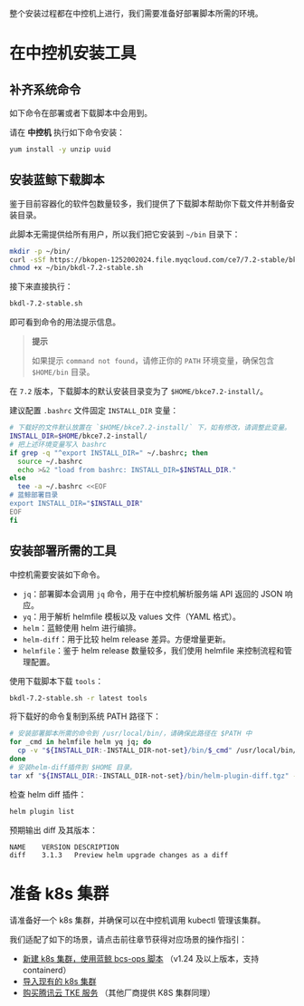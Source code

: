 整个安装过程都在中控机上进行，我们需要准备好部署脚本所需的环境。


# 在中控机安装工具

## 补齐系统命令
如下命令在部署或者下载脚本中会用到。

请在 **中控机** 执行如下命令安装：
``` bash
yum install -y unzip uuid
```

<a id="install-bkdl" name="install-bkdl"></a>

## 安装蓝鲸下载脚本
鉴于目前容器化的软件包数量较多，我们提供了下载脚本帮助你下载文件并制备安装目录。

此脚本无需提供给所有用户，所以我们把它安装到 `~/bin` 目录下：
``` bash
mkdir -p ~/bin/
curl -sSf https://bkopen-1252002024.file.myqcloud.com/ce7/7.2-stable/bkdl-7.2-stable.sh -o ~/bin/bkdl-7.2-stable.sh
chmod +x ~/bin/bkdl-7.2-stable.sh
```

接下来直接执行：
``` bash
bkdl-7.2-stable.sh
```
即可看到命令的用法提示信息。

>**提示**
>
>如果提示 `command not found`，请修正你的 `PATH` 环境变量，确保包含 `$HOME/bin` 目录。


在 `7.2` 版本，下载脚本的默认安装目录变为了 `$HOME/bkce7.2-install/`。

建议配置 `.bashrc` 文件固定 `INSTALL_DIR` 变量：
``` bash
# 下载好的文件默认放置在 `$HOME/bkce7.2-install/` 下，如有修改，请调整此变量。
INSTALL_DIR=$HOME/bkce7.2-install/
# 把上述环境变量写入 bashrc
if grep -q "^export INSTALL_DIR=" ~/.bashrc; then
  source ~/.bashrc
  echo >&2 "load from bashrc: INSTALL_DIR=$INSTALL_DIR."
else
  tee -a ~/.bashrc <<EOF
# 蓝鲸部署目录
export INSTALL_DIR="$INSTALL_DIR"
EOF
fi
```

## 安装部署所需的工具
中控机需要安装如下命令。
* `jq`：部署脚本会调用 `jq` 命令，用于在中控机解析服务端 API 返回的 JSON 响应。
* `yq`：用于解析 helmfile 模板以及 values 文件（YAML 格式）。
* `helm`：蓝鲸使用 helm 进行编排。
* `helm-diff`：用于比较 helm release 差异。方便增量更新。
* `helmfile`：鉴于 helm release 数量较多，我们使用 helmfile 来控制流程和管理配置。

使用下载脚本下载 `tools`：
``` bash
bkdl-7.2-stable.sh -r latest tools
```

将下载好的命令复制到系统 PATH 路径下：
``` bash
# 安装部署脚本所需的命令到 /usr/local/bin/，请确保此路径在 $PATH 中
for _cmd in helmfile helm yq jq; do
  cp -v "${INSTALL_DIR:-INSTALL_DIR-not-set}/bin/$_cmd" /usr/local/bin/
done
# 安装helm-diff插件到 $HOME 目录。
tar xf "${INSTALL_DIR:-INSTALL_DIR-not-set}/bin/helm-plugin-diff.tgz" -C ~/
```

检查 helm diff 插件：
``` bash
helm plugin list
```
预期输出 diff 及其版本：
``` plain
NAME	VERSION	DESCRIPTION
diff	3.1.3  	Preview helm upgrade changes as a diff
```

# 准备 k8s 集群
请准备好一个 k8s 集群，并确保可以在中控机调用 kubectl 管理该集群。

我们适配了如下的场景，请点击前往章节获得对应场景的操作指引：
* [新建 k8s 集群，使用蓝鲸 bcs-ops 脚本](get-k8s-create-bcsops.md) （v1.24 及以上版本，支持 containerd）
* [导入现有的 k8s 集群](get-k8s-import-kubeconfig.md)
* [购买腾讯云 TKE 服务](get-k8s-purchase-tke.md) （其他厂商提供 K8S 集群同理）

